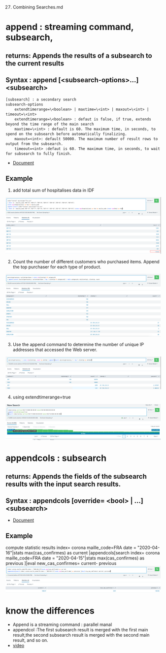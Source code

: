27. Combining Searches.md
# append : streaming command, subsearch, 
## returns: Appends the results of a subsearch to the current results

## Syntax : append [\<subsearch-options>...] \<subsearch>

	[subsearch] : a secondary search
	subsearch-options
		extendtimerange=\<boolean> | maxtime=\<int> | maxout=\<int> | timeout=\<int>
		extendtimerange=\<boolean> : defaut is false, if true, extends beyond the time range of the main search
		maxtime=\<int> : default is 60. The maximum time, in seconds, to spend on the subsearch before automatically finalizing.
		maxout=<int>: default 50000. The maximum number of result rows to output from the subsearch.
        timeout=<int> :defaut is 60. The maximum time, in seconds, to wait for subsearch to fully finish.

* [Document](https://docs.splunk.com/Documentation/Splunk/8.0.3/SearchReference/Append)

## Example
1. add total sum of hospitalises data in IDF

![](image./append1.png)

2. Count the number of different customers who purchased items. Append the top purchaser for each type of product.

![](image./append2.png)

3. Use the append command to determine the number of unique IP addresses that accessed the Web server.

![](image./append3.png)

4. using extendtimerange=true

![](image./append4.png)

# appendcols : subsearch
## returns: Appends the fields of the subsearch results with the input search results. 
## Syntax : appendcols [override= \<bool> | <subsearch-options>...] \<subsearch>

* [Document](https://docs.splunk.com/Documentation/SplunkCloud/latest/SearchReference/Appendcols)

## Example
compute statistic results
index= corona maille_code=FRA date = "2020-04-16"|stats max(cas_confirmes) as current
|appendcols[search index= corona maille_code=FRA date = "2020-04-15"|stats max(cas_confirmes) as previous ]|eval new_cas_confirmes= current- previous
![](image./appendcol.png)
# know the differences
* Append is a streaming command : parallel manal
* appendcol :The first subsearch result is merged with the first main result,the second subsearch result is merged with the second main result, and so on.
* [video](https://www.youtube.com/watch?v=Vjg2UMDuvnA)
